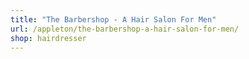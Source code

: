 ```yaml
---
title: "The Barbershop - A Hair Salon For Men"
url: /appleton/the-barbershop-a-hair-salon-for-men/
shop: hairdresser
---
```

